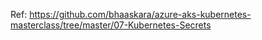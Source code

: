 Ref: https://github.com/bhaaskara/azure-aks-kubernetes-masterclass/tree/master/07-Kubernetes-Secrets
